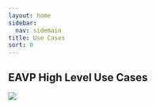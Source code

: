 ```yaml
---
layout: home 
sidebar:
  nav: sidemain
title: Use Cases 
sort: 0
---
```


## EAVP High Level Use Cases 
<p>
    <img src="https://docs.ai-parking.cloud/assets/images/usecases/use_cases.png">
</p>









